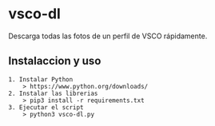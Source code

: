 # vsco-dl
Descarga todas las fotos de un perfil de VSCO rápidamente.

## Instalaccion y uso

    1. Instalar Python
        > https://www.python.org/downloads/
    2. Instalar las librerias
        > pip3 install -r requirements.txt
    3. Ejecutar el script
        > python3 vsco-dl.py
